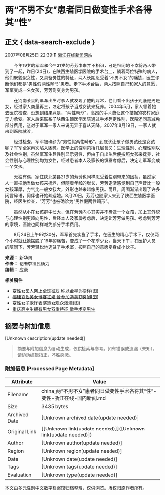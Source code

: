 # 两“不男不女”患者同日做变性手术各得其“性”

## 正文 { data-search-exclude }


2007年08月25日 22:39:11 [浙江在线新闻网站](http://www.zjol.com.cn/)

　　今年19岁的军军和今年21岁的芳芳本来并不相识，可是相同的不幸将两人带到了一起，昨日(24日)，在陕西生殖医学医院的手术台上，躺着两位特殊的病人，他们既貌似女性，又具备男性的特征，两人长期忍受着“不男不女”的痛楚，医生诊断他们都是“男性假两性畸形”患者。走下手术台后，两人按照自己和家人的意愿，军军变成一名女孩，芳芳则变身为男孩。

　　在河南某县的军军出生时家人就发现了他的异常，他们看不出孩子到底是男是女，经过家人商量再三，决定将孩子当成女孩来抚养。2004年5月，家人领着她去医院检查，没想到结果竟是，“两性畸形”，高昂的手术费让这个拮据的农村家庭无力承受。家人后来联系了陕西生殖医学医院通过手术确定性别，医院还同意减免部分费用，这对于军军一家人来说无异于喜从天降。2007年8月19日，一家人就来到医院就诊。

　　经过检查，军军被确诊为“男性假两性畸形”。到底该让孩子做男孩还是女孩呢？军军全家再次陷入困惑。医学上的性别包括几层含义：生理性别、心理性别以及社会性别。虽然军军生理性别显示男性，但由于自出生后便按照女孩来抚养，社会性别与心理性别均为女性，经过患者本人及家长的慎重考虑后，决定让军军变成一个女孩。

　　无独有偶，家住陕北某县21岁的芳芳也同样忍受着性别带来的困扰，虽然家人一直把他当做女孩来抚养，但随着年龄的增长，芳芳逐渐感觉到自己声音比一般女孩浑厚，力气比一般女孩大，外形也越来越像男孩。而且，周围渐渐出现了许多闲言碎语，同伴也开始疏远她。8月20日，芳芳也随家人来到了陕西生殖医学医院，经医生检查，“芳芳”也被确诊为“男性假两性畸形”。

　　虽然从小在女孩群中长大，但在芳芳内心其实并不想做一个女孩，加上其外貌与心理性别更趋向男性，后经本人及家属考虑后，决定让芳芳做男孩。考虑到芳芳的家境，医院也同样减免部分手术费用。

　　8月24日上午9时30分，军军首先实施了手术，在医生的精心手术下，仅仅两个小时就让她摆脱了19年的痛苦，变成了一个花季少女。当天下午，在医护人员的陪同下，芳芳轻松地迈进了手术室，按照自己的意愿变身成小伙子。

**来源：** 新华网  
**作者：** 记者李福民杨力  
**编辑：** 应豪  

**相关稿件**

- [变性女艺人网上全球征友 称以金星为榜样(图)](http://china.zjol.com.cn/05china/system/2007/04/16/008342875.shtml)
- [福建变性美女博客征婚 曾参加选美获奖\[组图\]](http://china.zjol.com.cn/05china/system/2007/03/29/008292388.shtml)
- [变性女子歌厅表演遭女观众泼酒(图)](http://china.zjol.com.cn/05china/system/2007/03/26/008281514.shtml)
- [重庆高中生拥有男女双重特征 做手术变男生](http://china.zjol.com.cn/05china/system/2007/03/15/008252309.shtml)
<!-- tcd_original_link https://china.zjol.com.cn/05china/system/2007/08/25/008737563.shtml -->


## 摘要与附加信息

<!-- tcd_abstract -->
[Unknown description(update needed)]
<!-- tcd_abstract_end -->

> 摘要与附加信息为自动生成，仅供检索与参考。如有错误或遗漏（未知），请协助编辑指正，不胜感激。

### 附加信息 [Processed Page Metadata]

| Attribute       | Value                                  |
|-----------------|----------------------------------------|
| Filename        | china_两“不男不女”患者同日做变性手术各得其“性”-变性-浙江在线-国内新闻.md                             |
| Size            | 3435 bytes                           |
| Archived Date   | [Unknown archived date(update needed)]                             |
| Original Link   | [[Unknown link(update needed)]]([Unknown link(update needed)])                       |
| Author          | [Unknown author(update needed)]                               |
| Region          | [Unknown region(update needed)]                               |
| Date            | [Unknown date(update needed)]                                 |
| Tags            | [Unknown tags(update needed)]                                 |
| Evaluation            | [Unknown type(update needed)]                                 |
<!-- tcd_table_end -->

本文由多元性别中文数字档案馆归档整理，仅供浏览。版权归原作者所有。

